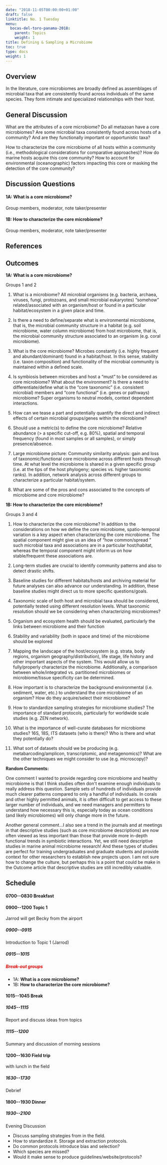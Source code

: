 ```yaml
---
date: "2018-11-05T00:00:00+01:00"
draft: false
linktitle: No. 1 Tuesday
menu:
  bocas-del-toro-panama-2018:
    parent: Topics
    weight: 1
title: Defining & Sampling a Microbiome
toc: true
type: docs
weight: 1
---
```


## Overview

In the literature, core microbiomes are broadly defined as assemblages of microbial taxa that are consistently found across individuals of the same species. They form intimate and specialized relationships with their host.

## General Discussion

What are the attributes of a core microbiome? Do all metazoan have a core microbiomes? Are some microbial taxa consistently found across hosts of a community? And are they functionally important or opportunistic taxa?

How to characterize the core microbiome of all hosts within a community (i.e., methodological considerations for comparative approaches)? How do marine hosts acquire this core community? How to account for environmental (oceanographic) factors impacting this core or masking the detection of the core community?

## Discussion Questions

#### 1A: What is a core microbiome?

Group members, moderator, note taker/presenter

#### 1B: How to characterize the core microbiome?

Group members, moderator, note taker/presenter

## References

## Outcomes

**1A: What is a core microbiome?**

Groups 1 and 2

1. What is a microbiome? All microbial organisms (e.g. bacteria, archaea, viruses, fungi,
protozoans, and small microbial eukaryotes) “somehow” related/associated with an
organism/host or found in a particular habitat/ecosystem in a given place and time.


2. Is there a need to define/separate what is environmental microbiome, that is, the
microbial community structure in a habitat (e.g. soil microbiome, water column
microbiome) from host microbiome, that is, the microbial community structure
associated to an organism (e.g. coral microbiome).

3. What is the core microbiome? Microbes constantly (i.e. highly frequent and
abundant/dominant) found in a habitat/host. In this sense, stability (i.e. taxon
composition) and functionality of the microbial community is maintained within a
defined scale.

4. Is symbiosis between microbes and host a “must” to be considered as core
microbiome? What about the environment? Is there a need to differentiate/define
what is the “core taxonomic” (i.e. consistent microbial) members and “core
functional” (i.e. genes or pathways) microbiome? Super organisms to neutral
models, context dependent interactions.

5. How can we tease a part and potentially quantify the direct and indirect effects of
certain microbial groups/genes within the microbiome?

6. Should use a metric(s) to define the core microbiome? Relative abundance (> a
specific cut-off, e.g. 80%), spatial and temporal frequency (found in most samples or
all samples), or simply presence/absence.

7. Large microbiome picture: Community similarity analysis: gain and loss of
taxonomic/functional core microbiome across different hosts through time. At what
level the microbiome is shared in a given specific group (i.e. at the tips of the host
phylogeny; species vs. higher taxonomic ranks). In addition, network analysis across
different groups to characterize a particular habitat/system.

8. What are some of the pros and cons associated to the concepts of microbiome and
core microbiome?

**1B: How to characterize the core microbiome?**

Groups 3 and 4

1. How to characterize the core microbiome? In addition to the considerations on how we define the core microbiome, spatio-temporal variation is a key aspect when characterizing the core microbiome. The spatial component might give us an idea of “how common/spread ” such microbial taxa and associations are in a particular host/habitat, whereas the temporal component might inform us on how stable/frequent these associations are.

2. Long-term studies are crucial to identify community patterns and also to detect drastic shifts.

3. Baseline studies for different habitats/hosts and archiving material for future analyses can also advance our understanding. In addition, these baseline studies might direct us to more specific questions/goals.

4. Taxonomic scale of both host and microbial taxa should be considered, potentially tested using different resolution levels. What taxonomic resolution should we be considering when characterizing microbiomes?

5. Organism and ecosystem health should be evaluated, particularly the links between microbiome and their function

6. Stability and variability (both in space and time) of the microbiome should be explored

7. Mapping the landscape of the host/ecosystem (e.g. strata, body regions, organism geography/distribution), life stage, life history and other important aspects of the system. This would allow us to fully/properly characterize the microbiome. Additionally, a comparison between whole/integrated vs. partitioned microbiomes or microbiome/tissue specificity can be determined.

8. How important is to characterize the background environmental (i.e. sediment, water, etc.) to understand the core microbiome of an organism? How do they acquire/select their microbiome?

9. How to standardize sampling strategies for microbiome studies? The importance of standard protocols, particularly for worldwide scale studies (e.g. ZEN network).

10. What is the importance of well-curate databases for microbiome studies? 16S, 18S, ITS datasets (who is there)? Who is there and what they potentially do?

11. What sort of datasets should we be producing (e.g. metabarcoding/amplicon, transcriptomic, and metagenomics)? What are the other techniques we might consider to use (e.g. microscopy)?


**Random Comments:**

One comment I wanted to provide regarding core microbiome and healthy microbiome is that I think studies often don't examine enough individuals to really address this question.  Sample sets of hundreds of individuals provide much clearer patterns compared to only a handful of individuals.  In corals and other highly permitted animals, it is often difficult to get access to these larger number of individuals, and we need managers and permitters to understand how necessary this is, especially today as ocean conditions (and likely microbiomes) will only change more in the future.

Another general comment...I also see a trend in the journals and at meetings in that descriptive studies (such as core microbiome descriptions) are now often viewed as less important than those that provide more in-depth functional trends in symbiotic interactions.  Yet, we still need descriptive studies in marine animal microbiome research!  And these types of studies are perfect for training undergraduates and graduate students and provide context for other researchers to establish new projects upon.  I am not sure how to change the culture, but perhaps this is a point that could be make in the Outcome article that descriptive studies are still incredibly valuable.

## Schedule

#### 0700--0830 Breakfast


#### 0900--1200 Topic 1

Jarrod will get Becky from the airport

#####  0900--0915

Introduction to Topic 1 (Jarrod)

#####  0915--1015

##### <font color="red">**Break-out groups**</font>

* 1A: **What is a core microbiome?**
* 1B: **How to characterize the core microbiome?**

#### 1015--1045 Break

##### 1045--1115

Report and discuss ideas from topics


##### 1115--1200

Summary and discussion of morning sessions

#### 1200--1630 Field trip

 with lunch in the field

##### 1630--1730

Debrief

#### 1800--1930 Dinner


##### 1930--2100

Evening Discussion

* Discuss sampling strategies from in the field.
* How to standardize it. Storage and extraction protocols.
* Do common protocols introduce bias and selection?
* Which species are missed?
* Would it make sense to produce guidelines/website/protocols?
